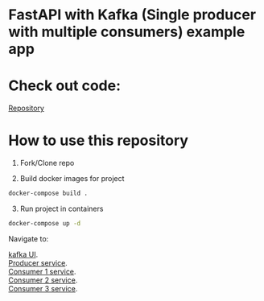 # FastAPI with Kafka (Single producer with multiple consumers) example app

# Check out code:
[Repository](https://github.com/cephydex/fastapi-kafka-single-topic)

# How to use this repository

1. Fork/Clone repo

2. Build docker images for project

```sh
docker-compose build .
```

3. Run project in containers

```sh
docker-compose up -d
```

Navigate to: 

[kafka UI](http://localhost:8070).<br/>
[Producer service](http://localhost:8074/docs).<br/>
[Consumer 1 service](http://localhost:8071/docs).<br/>
[Consumer 2 service](http://localhost:8072/docs).<br/>
[Consumer 3 service](http://localhost:8073/docs).<br/>
<!-- 8070 - Kafka UI -->
<!-- 8071 - Consumer 1 service -->
<!-- 8072 - Consumer 2 service -->
<!-- 8073 - Consumer 3 service -->
<!-- 8074 - Producer service -->
